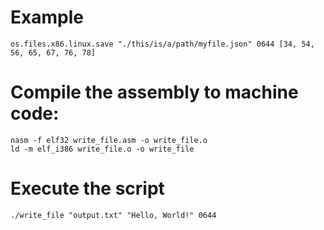 # Example
```
os.files.x86.linux.save "./this/is/a/path/myfile.json" 0644 [34, 54, 56, 65, 67, 76, 78]
```

# Compile the assembly to machine code:
```
nasm -f elf32 write_file.asm -o write_file.o
ld -m elf_i386 write_file.o -o write_file
```

# Execute the script
```
./write_file "output.txt" "Hello, World!" 0644
```